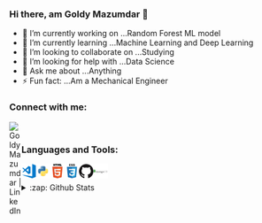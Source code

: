 ### Hi there, am Goldy Mazumdar 👋



- 🔭 I’m currently working on ...Random Forest ML model
- 🌱 I’m currently learning ...Machine Learning and Deep Learning
- 👯 I’m looking to collaborate on ...Studying
- 🤔 I’m looking for help with ...Data Science
- 💬 Ask me about ...Anything   
- ⚡ Fun fact: ...Am a Mechanical Engineer

### Connect with me:

[<img align="left" alt="GoldyMazumdar | LinkedIn" width="22px" src="https://cdn.jsdelivr.net/npm/simple-icons@v3/icons/linkedin.svg" />][linkedin]


<br />

### Languages and Tools:
[<img align="left" alt="Visual Studio Code" width="26px" src="https://raw.githubusercontent.com/github/explore/80688e429a7d4ef2fca1e82350fe8e3517d3494d/topics/visual-studio-code/visual-studio-code.png" />][linkedin]
[<img align="left" alt="Visual Studio Code" width="26px" src="https://raw.githubusercontent.com/github/explore/80688e429a7d4ef2fca1e82350fe8e3517d3494d/topics/python/python.png" />][linkedin]
[<img align="left" alt="HTML5" width="26px" src="https://raw.githubusercontent.com/github/explore/80688e429a7d4ef2fca1e82350fe8e3517d3494d/topics/html/html.png" />][linkedin]
[<img align="left" alt="CSS3" width="26px" src="https://raw.githubusercontent.com/github/explore/80688e429a7d4ef2fca1e82350fe8e3517d3494d/topics/css/css.png" />][linkedin]
[<img align="left" alt="GitHub" width="26px" src="https://raw.githubusercontent.com/github/explore/78df643247d429f6cc873026c0622819ad797942/topics/github/github.png" />][linkedin]
[<img align="left" alt="MongoDB" width="26px" src="https://raw.githubusercontent.com/github/explore/80688e429a7d4ef2fca1e82350fe8e3517d3494d/topics/mongodb/mongodb.png" />][linkedin]

<br />
<br />


<details>
  <summary>:zap: Github Stats</summary>

  <img align="left" alt="Goldy's Github Stats" src="https://github-readme-stats.vercel.app/api?username=goldy1987&&show_icons=true&title_color=ffffff&icon_color=bb2acf&text_color=daf7dc&bg_color=151515" />
</details>



[linkedin]: https://www.linkedin.com/in/goldy-mazmdar-3b466826/
